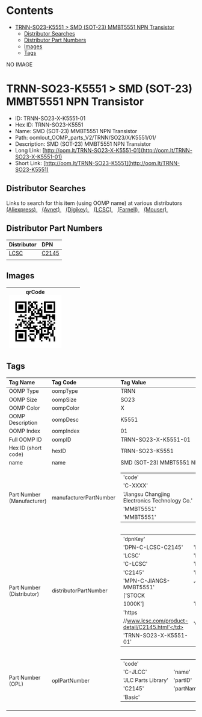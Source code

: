 



Contents
========

* [TRNN-SO23-K5551 > SMD (SOT-23) MMBT5551 NPN Transistor](#trnn-so23-k5551--smd-sot-23-mmbt5551-npn-transistor)
	* [Distributor Searches](#distributor-searches)
	* [Distributor Part Numbers](#distributor-part-numbers)
	* [Images](#images)
	* [Tags](#tags)
  
NO IMAGE  
# TRNN-SO23-K5551 > SMD (SOT-23) MMBT5551 NPN Transistor

- ID: TRNN-SO23-X-K5551-01
- Hex ID: TRNN-SO23-K5551
- Name: SMD (SOT-23) MMBT5551 NPN Transistor
- Path: oomlout_OOMP_parts_V2/TRNN/SO23/X/K5551/01/
- Description: SMD (SOT-23) MMBT5551 NPN Transistor
- Long Link: [http://oom.lt/TRNN-SO23-X-K5551-01](http://oom.lt/TRNN-SO23-X-K5551-01)
- Short Link: [http://oom.lt/TRNN-SO23-K5551](http://oom.lt/TRNN-SO23-K5551)

## Distributor Searches
  
Links to search for this item (using OOMP name) at various distributors  
[(Aliexpress) ](https://www.aliexpress.com/wholesale?SearchText=SMD+SOT-23+MMBT5551+NPN+Transistor)&nbsp;&nbsp;&nbsp;[(Avnet) ](https://www.avnet.com/shop/us/search/SMD+SOT-23+MMBT5551+NPN+Transistor)&nbsp;&nbsp;&nbsp;[(Digikey) ](https://www.digikey.co.uk/en/products/result?s=SMD+SOT-23+MMBT5551+NPN+Transistor)&nbsp;&nbsp;&nbsp;[(LCSC) ](https://www.lcsc.com/search?q=SMD+SOT-23+MMBT5551+NPN+Transistor)&nbsp;&nbsp;&nbsp;[(Farnell) ](https://uk.farnell.com/search?st=SMD+SOT-23+MMBT5551+NPN+Transistor)&nbsp;&nbsp;&nbsp;[(Mouser) ](https://www.mouser.com/c/?q=SMD+SOT-23+MMBT5551+NPN+Transistor)&nbsp;&nbsp;&nbsp;
## Distributor Part Numbers
  

|Distributor|DPN|
| :--- | :--- |
|[LCSC](https://www.lcsc.com/product-detail/C2145.html)|[C2145](https://www.lcsc.com/product-detail/C2145.html)|
|||

## Images
  

|qrCode<br>[![](https://raw.githubusercontent.com/oomlout/oomlout_OOMP_parts_V2/main/TRNN/SO23/X/K5551/01/qrCode_140.png)](https://github.com/oomlout/oomlout_OOMP_parts_V2/tree/main/TRNN/SO23/X/K5551/01/qrCode.png)||||
| :---: | :---: | :---: | :---: |

## Tags
  

|Tag Name|Tag Code|Tag Value|
| :--- | :--- | :--- |
|OOMP Type|oompType|TRNN|
|OOMP Size|oompSize|SO23|
|OOMP Color|oompColor|X|
|OOMP Description|oompDesc|K5551|
|OOMP Index|oompIndex|01|
|Full OOMP ID|oompID|TRNN-SO23-X-K5551-01|
|Hex ID (short code)|hexID|TRNN-SO23-K5551|
|name|name|SMD (SOT-23) MMBT5551 NPN Transistor|
|Part Number (Manufacturer)|manufacturerPartNumber|<table><tr><td>'code'</td></tr><tr><td> 'C-XXXX'</td><td> 'name'</td></tr><tr><td> 'Jiangsu Changjing Electronics Technology Co.'</td><td> 'partID'</td></tr><tr><td> 'MMBT5551'</td><td> 'partName'</td></tr><tr><td> 'MMBT5551'</td></tr></table>|
|Part Number (Distributor)|distributorPartNumber|<table><tr><td>'dpnKey'</td></tr><tr><td> 'DPN-C-LCSC-C2145'</td><td> 'DISTRIBUTOR'</td></tr><tr><td> 'LCSC'</td><td> 'DISTRCODE'</td></tr><tr><td> 'C-LCSC'</td><td> 'DPN'</td></tr><tr><td> 'C2145'</td><td> 'MPN'</td></tr><tr><td> 'MPN-C-JIANGS-MMBT5551'</td><td> 'TAGS'</td></tr><tr><td> ['STOCK</td></tr><tr><td>1000K']</td><td> 'LINK'</td></tr><tr><td> 'https</td></tr><tr><td>//www.lcsc.com/product-detail/C2145.html'</td><td> 'OOMPID'</td></tr><tr><td> 'TRNN-SO23-X-K5551-01'</td></tr></table>|
|Part Number (OPL)|oplPartNumber|<table><tr><td>'code'</td></tr><tr><td> 'C-JLCC'</td><td> 'name'</td></tr><tr><td> 'JLC Parts Library'</td><td> 'partID'</td></tr><tr><td> 'C2145'</td><td> 'partName'</td></tr><tr><td> 'Basic'</td></tr></table>|
||||
